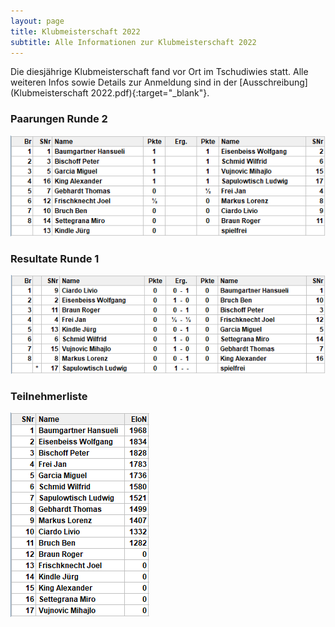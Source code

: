 ```yaml
---
layout: page
title: Klubmeisterschaft 2022
subtitle: Alle Informationen zur Klubmeisterschaft 2022
---
```


Die diesjährige Klubmeisterschaft fand vor Ort im Tschudiwies statt. Alle weiteren Infos sowie Details zur Anmeldung sind in der [Ausschreibung](Klubmeisterschaft 2022.pdf){:target="\_blank"}.

### Paarungen Runde 2

![Paarungen Runde 2](/assets/img/klubmeisterschaft/2022/Klubmeisterschaft2022_r2_paarungen.png)

### Resultate Runde 1

![Resultate Runde 1](/assets/img/klubmeisterschaft/2022/Klubmeisterschaft2022_r1_ergebnisse.png)

### Teilnehmerliste

![Teilnehmerliste](/assets/img/klubmeisterschaft/2022/Klubmeisterschaft2022_Teilnehmerliste.png)
